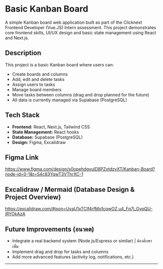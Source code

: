 # Basic Kanban Board

A simple Kanban board web application built as part of the Clicknext Frontend Developer (Vue.JS) Intern assessment. This project demonstrates core frontend skills, UI/UX design and basic state management using React and Next.js.

## Description
This project is a basic Kanban board where users can:
- Create boards and columns
- Add, edit and delete tasks
- Assign users to tasks
- Manage board members
- Move tasks between columns (drag and drop planned for the future)
- All data is currently managed via Supabase (PostgreSQL)

## Tech Stack
- **Frontend:** React, Next.js, Tailwind CSS
- **State Management:** React hooks
- **Database:** Supabase (PostgreSQL)
- **Design:** Figma, Excalidraw

## Figma Link
https://www.figma.com/design/s0opehdgvulD8PZxtdzyXT/Kanban-Board?node-id=0-1&t=S4c83YqwT3VThrXC-1

## Excalidraw / Mermaid (Database Design & Project Overview)
https://excalidraw.com/#json=UvaU1xTCIf4rfMo1cqwOZ,u4_Fq7j_GypQU-jRYOkAzA

## Future Improvements (อนาคต)
- Integrate a real backend system (Node.js/Express or similar) | ต้องศึกษาเพิ่ม
- Implement drag and drop for tasks and columns
- Add more advanced features (activity log, notifications, etc.)

---
